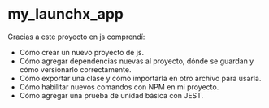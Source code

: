 # my_launchx_app

Gracias a este proyecto en js comprendí:
- Cómo crear un nuevo proyecto de js.
- Cómo agregar dependencias nuevas al proyecto, dónde se guardan y cómo versionarlo correctamente.
- Cómo exportar una clase y cómo importarla en otro archivo para usarla.
- Cómo habilitar nuevos comandos con NPM en mi proyecto.
- Cómo agregar una prueba de unidad básica con JEST.
